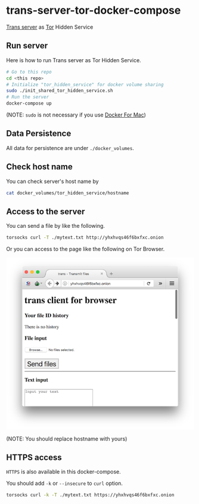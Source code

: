 # trans-server-tor-docker-compose

[Trans server](https://github.com/nwtgck/trans-server-akka) as [Tor](https://www.torproject.org/) Hidden Service

## Run server

Here is how to run Trans server as Tor Hidden Service.

```bash
# Go to this repo
cd <this repo>
# Initialize "tor_hidden_service" for docker volume sharing
sudo ./init_shared_tor_hidden_service.sh 
# Run the server
docker-compose up
```

(NOTE: `sudo` is not necessary if you use [Docker For Mac](https://www.docker.com/docker-mac))

## Data Persistence

All data for persistence are under `./docker_volumes`.

## Check host name

You can check server's host name by

```bash
cat docker_volumes/tor_hidden_service/hostname
```

## Access to the server

You can send a file by like the following.

```bash
torsocks curl -T ./mytext.txt http://yhxhvqs46f6bxfxc.onion
```

Or you can access to the page like the following on Tor Browser.

![demo1](demo_images/demo1.png)

(NOTE: You should replace hostname with yours)

## HTTPS access

`HTTPS` is also available in this docker-compose.

You should add `-k` or `--insecure` to `curl` option.

```bash
torsocks curl -k -T ./mytext.txt https://yhxhvqs46f6bxfxc.onion
```

